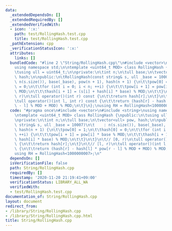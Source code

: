 ```yaml
---
data:
  _extendedDependsOn: []
  _extendedRequiredBy: []
  _extendedVerifiedWith:
  - icon: ':x:'
    path: test/RollingHash.test.cpp
    title: test/RollingHash.test.cpp
  _pathExtension: cpp
  _verificationStatusIcon: ':x:'
  attributes:
    links: []
  bundledCode: "#line 2 \"String/RollingHash.cpp\"\n#include <vector>\n#include <string>\n\
    using namespace std;\n\ntemplate <uint64_t MOD> class RollingHash {\npublic:\n\
    \tusing ull = uint64_t;\n\nprivate:\n\tint n;\n\tull base;\n\tvector<ull> pow,\
    \ hash;\n\npublic:\n\tRollingHash(const string& s, ull _base = 10007)\n\t    :\
    \ n(s.size()), base(_base), pow(n + 1), hash(n + 1) {\n\t\tpow[0] = 1;\n\t\thash[0]\
    \ = 0;\n\t\tfor (int i = 0; i < n; ++i) {\n\t\t\tpow[i + 1] = pow[i] * base %\
    \ MOD;\n\t\t\thash[i + 1] = (s[i] + hash[i] * base) % MOD;\n\t\t}\n\t}\n\t// [0,\
    \ r)\n\tull operator()(int r) const {\n\t\treturn hash[r];\n\t}\n\t// [l, r)\n\
    \tull operator()(int l, int r) const {\n\t\treturn (hash[r] - hash[l] * pow[r\
    \ - l] % MOD + MOD) % MOD;\n\t}\n};\nusing RH = RollingHash<1000000007>;\n"
  code: "#pragma once\n#include <vector>\n#include <string>\nusing namespace std;\n\
    \ntemplate <uint64_t MOD> class RollingHash {\npublic:\n\tusing ull = uint64_t;\n\
    \nprivate:\n\tint n;\n\tull base;\n\tvector<ull> pow, hash;\n\npublic:\n\tRollingHash(const\
    \ string& s, ull _base = 10007)\n\t    : n(s.size()), base(_base), pow(n + 1),\
    \ hash(n + 1) {\n\t\tpow[0] = 1;\n\t\thash[0] = 0;\n\t\tfor (int i = 0; i < n;\
    \ ++i) {\n\t\t\tpow[i + 1] = pow[i] * base % MOD;\n\t\t\thash[i + 1] = (s[i] +\
    \ hash[i] * base) % MOD;\n\t\t}\n\t}\n\t// [0, r)\n\tull operator()(int r) const\
    \ {\n\t\treturn hash[r];\n\t}\n\t// [l, r)\n\tull operator()(int l, int r) const\
    \ {\n\t\treturn (hash[r] - hash[l] * pow[r - l] % MOD + MOD) % MOD;\n\t}\n};\n\
    using RH = RollingHash<1000000007>;\n"
  dependsOn: []
  isVerificationFile: false
  path: String/RollingHash.cpp
  requiredBy: []
  timestamp: '2020-11-20 21:19:41+09:00'
  verificationStatus: LIBRARY_ALL_WA
  verifiedWith:
  - test/RollingHash.test.cpp
documentation_of: String/RollingHash.cpp
layout: document
redirect_from:
- /library/String/RollingHash.cpp
- /library/String/RollingHash.cpp.html
title: String/RollingHash.cpp
---
```

